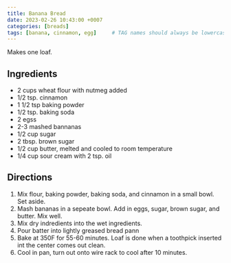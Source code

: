 ```yaml
---
title: Banana Bread
date: 2023-02-26 10:43:00 +0007
categories: [breads]
tags: [banana, cinnamon, egg]     # TAG names should always be lowercase
---
```


Makes one loaf.

## Ingredients

* 2 cups wheat flour with nutmeg added
* 1/2 tsp. cinnamon
* 1 1/2 tsp baking powder
* 1/2 tsp. baking soda
* 2 egss
* 2-3 mashed bannanas
* 1/2 cup sugar
* 2 tbsp. brown sugar
* 1/2 cup butter, melted and cooled to room temperature
* 1/4 cup sour cream with 2 tsp. oil

## Directions

1. Mix flour, baking powder, baking soda, and cinnamon in a small bowl. Set aside.
2. Mash bananas in a sepeate bowl. Add in eggs, sugar, brown sugar, and butter. Mix well.
3. Mix dry indredients into the wet ingredients.
4. Pour batter into lightly greased bread pann
5. Bake at 350F for 55-60 minutes. Loaf is done when a toothpick inserted int the center comes out clean.
6. Cool in pan, turn out onto wire rack to cool after 10 minutes.